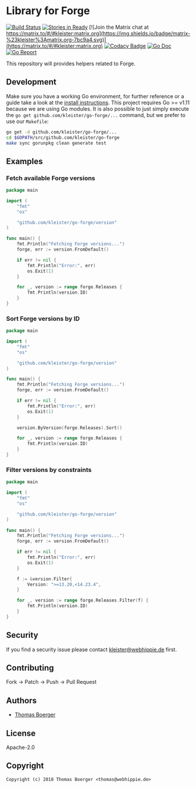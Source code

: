 # Library for Forge

[![Build Status](http://cloud.drone.io/api/badges/kleister/go-forge/status.svg)](http://cloud.drone.io/kleister/go-forge)
[![Stories in Ready](https://badge.waffle.io/kleister/kleister-api.svg?label=ready&title=Ready)](http://waffle.io/kleister/kleister-api)
[![Join the Matrix chat at https://matrix.to/#/#kleister:matrix.org](https://img.shields.io/badge/matrix-%23kleister%3Amatrix.org-7bc9a4.svg)](https://matrix.to/#/#kleister:matrix.org)
[![Codacy Badge](https://api.codacy.com/project/badge/Grade/e96f91f1bce14e049a3d3db93baa4683)](https://www.codacy.com/app/kleister/go-forge?utm_source=github.com&amp;utm_medium=referral&amp;utm_content=kleister/go-forge&amp;utm_campaign=Badge_Grade)
[![Go Doc](https://godoc.org/github.com/kleister/go-forge?status.svg)](http://godoc.org/github.com/kleister/go-forge)
[![Go Report](http://goreportcard.com/badge/github.com/kleister/go-forge)](http://goreportcard.com/report/github.com/kleister/go-forge)

This repository will provides helpers related to Forge.


## Development

Make sure you have a working Go environment, for further reference or a guide take a look at the [install instructions](http://golang.org/doc/install.html). This project requires Go >= v1.11 because we are using Go modules. It is also possible to just simply execute the `go get github.com/kleister/go-forge/...` command, but we prefer to use our `Makefile`:

```bash
go get -d github.com/kleister/go-forge/...
cd $GOPATH/src/github.com/kleister/go-forge
make sync gorunpkg clean generate test
```


## Examples

### Fetch available Forge versions

[embedmd]:# (examples/versions/main.go go)
```go
package main

import (
	"fmt"
	"os"

	"github.com/kleister/go-forge/version"
)

func main() {
	fmt.Println("Fetching Forge versions...")
	forge, err := version.FromDefault()

	if err != nil {
		fmt.Println("Error:", err)
		os.Exit(1)
	}

	for _, version := range forge.Releases {
		fmt.Println(version.ID)
	}
}
```

### Sort Forge versions by ID

[embedmd]:# (examples/sorted/main.go go)
```go
package main

import (
	"fmt"
	"os"

	"github.com/kleister/go-forge/version"
)

func main() {
	fmt.Println("Fetching Forge versions...")
	forge, err := version.FromDefault()

	if err != nil {
		fmt.Println("Error:", err)
		os.Exit(1)
	}

	version.ByVersion(forge.Releases).Sort()

	for _, version := range forge.Releases {
		fmt.Println(version.ID)
	}
}
```

### Filter versions by constraints

[embedmd]:# (examples/filter/main.go go)
```go
package main

import (
	"fmt"
	"os"

	"github.com/kleister/go-forge/version"
)

func main() {
	fmt.Println("Fetching Forge versions...")
	forge, err := version.FromDefault()

	if err != nil {
		fmt.Println("Error:", err)
		os.Exit(1)
	}

	f := &version.Filter{
		Version: ">=13.20,<14.23.4",
	}

	for _, version := range forge.Releases.Filter(f) {
		fmt.Println(version.ID)
	}
}
```


## Security

If you find a security issue please contact kleister@webhippie.de first.


## Contributing

Fork -> Patch -> Push -> Pull Request


## Authors

* [Thomas Boerger](https://github.com/tboerger)


## License

Apache-2.0


## Copyright

```
Copyright (c) 2018 Thomas Boerger <thomas@webhippie.de>
```
